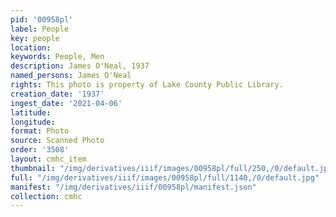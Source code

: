 ```yaml
---
pid: '00958pl'
label: People
key: people
location: 
keywords: People, Men
description: James O'Neal, 1937
named_persons: James O'Neal
rights: This photo is property of Lake County Public Library.
creation_date: '1937'
ingest_date: '2021-04-06'
latitude: 
longitude: 
format: Photo
source: Scanned Photo
order: '3508'
layout: cmhc_item
thumbnail: "/img/derivatives/iiif/images/00958pl/full/250,/0/default.jpg"
full: "/img/derivatives/iiif/images/00958pl/full/1140,/0/default.jpg"
manifest: "/img/derivatives/iiif/00958pl/manifest.json"
collection: cmhc
---
```

